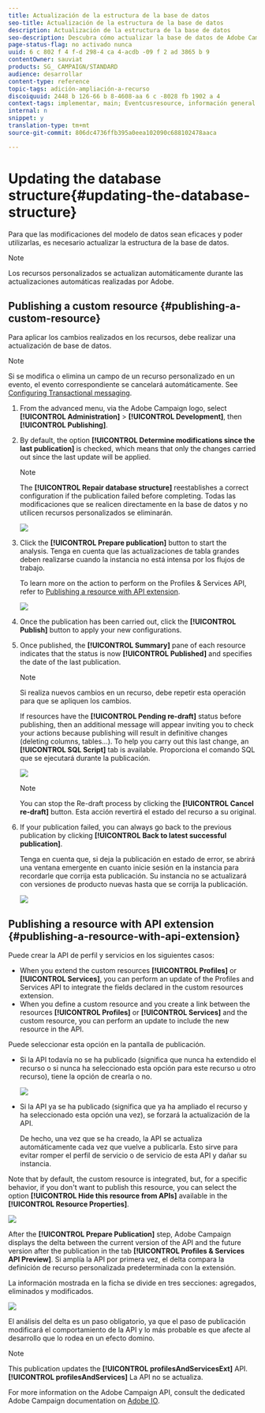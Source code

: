```yaml
---
title: Actualización de la estructura de la base de datos
seo-title: Actualización de la estructura de la base de datos
description: Actualización de la estructura de la base de datos
seo-description: Descubra cómo actualizar la base de datos de Adobe Campaign.
page-status-flag: no activado nunca
uuid: 6 c 802 f 4 f-d 298-4 ca 4-acdb -09 f 2 ad 3865 b 9
contentOwner: sauviat
products: SG_ CAMPAIGN/STANDARD
audience: desarrollar
content-type: reference
topic-tags: adición-ampliación-a-recurso
discoiquuid: 2448 b 126-66 b 8-4608-aa 6 c -8028 fb 1902 a 4
context-tags: implementar, main; Eventcusresource, información general
internal: n
snippet: y
translation-type: tm+mt
source-git-commit: 806dc4736ffb395a0eea102090c688102478aaca

---
```



# Updating the database structure{#updating-the-database-structure}

Para que las modificaciones del modelo de datos sean eficaces y poder utilizarlas, es necesario actualizar la estructura de la base de datos.

>[!NOTE]
>
>Los recursos personalizados se actualizan automáticamente durante las actualizaciones automáticas realizadas por Adobe.

## Publishing a custom resource {#publishing-a-custom-resource}

Para aplicar los cambios realizados en los recursos, debe realizar una actualización de base de datos.

>[!NOTE]
>
>Si se modifica o elimina un campo de un recurso personalizado en un evento, el evento correspondiente se cancelará automáticamente. See [Configuring Transactional messaging](../../administration/using/configuring-transactional-messaging.md).

1. From the advanced menu, via the Adobe Campaign logo, select **[!UICONTROL Administration]** &gt; **[!UICONTROL Development]**, then **[!UICONTROL Publishing]**.
1. By default, the option **[!UICONTROL Determine modifications since the last publication]** is checked, which means that only the changes carried out since the last update will be applied.

   >[!NOTE]
   >
   >The **[!UICONTROL Repair database structure]** reestablishes a correct configuration if the publication failed before completing. Todas las modificaciones que se realicen directamente en la base de datos y no utilicen recursos personalizados se eliminarán.

   ![](assets/schema_extension_12.png)

1. Click the **[!UICONTROL Prepare publication]** button to start the analysis. Tenga en cuenta que las actualizaciones de tabla grandes deben realizarse cuando la instancia no está intensa por los flujos de trabajo.

   To learn more on the action to perform on the Profiles &amp; Services API, refer to [Publishing a resource with API extension](../../developing/using/updating-the-database-structure.md#publishing-a-resource-with-api-extension).

   ![](assets/schema_extension_13.png)

1. Once the publication has been carried out, click the **[!UICONTROL Publish]** button to apply your new configurations.
1. Once published, the **[!UICONTROL Summary]** pane of each resource indicates that the status is now **[!UICONTROL Published]** and specifies the date of the last publication.

   >[!NOTE]
   >
   >Si realiza nuevos cambios en un recurso, debe repetir esta operación para que se apliquen los cambios.

   If resources have the **[!UICONTROL Pending re-draft]** status before publishing, then an additional message will appear inviting you to check your actions because publishing will result in definitive changes (deleting columns, tables...). To help you carry out this last change, an **[!UICONTROL SQL Script]** tab is available. Proporciona el comando SQL que se ejecutará durante la publicación.

   ![](assets/schema_extension_scriptsql.png)

   >[!NOTE]
   >
   >You can stop the Re-draft process by clicking the **[!UICONTROL Cancel re-draft]** button. Esta acción revertirá el estado del recurso a su original.

1. If your publication failed, you can always go back to the previous publication by clicking **[!UICONTROL Back to latest successful publication]**.

   Tenga en cuenta que, si deja la publicación en estado de error, se abrirá una ventana emergente en cuanto inicie sesión en la instancia para recordarle que corrija esta publicación. Su instancia no se actualizará con versiones de producto nuevas hasta que se corrija la publicación.

   ![](assets/schema_extension_31.png)

## Publishing a resource with API extension {#publishing-a-resource-with-api-extension}

Puede crear la API de perfil y servicios en los siguientes casos:

* When you extend the custom resources **[!UICONTROL Profiles]** or **[!UICONTROL Services]**, you can perform an update of the Profiles and Services API to integrate the fields declared in the custom resources extension.
* When you define a custom resource and you create a link between the resources **[!UICONTROL Profiles]** or **[!UICONTROL Services]** and the custom resource, you can perform an update to include the new resource in the API.

Puede seleccionar esta opción en la pantalla de publicación.

* Si la API todavía no se ha publicado (significa que nunca ha extendido el recurso o si nunca ha seleccionado esta opción para este recurso u otro recurso), tiene la opción de crearla o no.

   ![](assets/create-profile-and-services-api.png)

* Si la API ya se ha publicado (significa que ya ha ampliado el recurso y ha seleccionado esta opción una vez), se forzará la actualización de la API.

   De hecho, una vez que se ha creado, la API se actualiza automáticamente cada vez que vuelve a publicarla. Esto sirve para evitar romper el perfil de servicio o de servicio de esta API y dañar su instancia.

Note that by default, the custom resource is integrated, but, for a specific behavior, if you don't want to publish this resource, you can select the option **[!UICONTROL Hide this resource from APIs]** available in the **[!UICONTROL Resource Properties]**.

![](assets/removefromextoption.png)

After the **[!UICONTROL Prepare Publication]** step, Adobe Campaign displays the delta between the current version of the API and the future version after the publication in the tab **[!UICONTROL Profiles & Services API Preview]**. Si amplía la API por primera vez, el delta compara la definición de recurso personalizada predeterminada con la extensión.

La información mostrada en la ficha se divide en tres secciones: agregados, eliminados y modificados.

![](assets/extendpandsapi_diff.png)

El análisis del delta es un paso obligatorio, ya que el paso de publicación modificará el comportamiento de la API y lo más probable es que afecte al desarrollo que lo rodea en un efecto domino.

>[!NOTE]
>
>This publication updates the **[!UICONTROL profilesAndServicesExt]** API. **[!UICONTROL profilesAndServices]** La API no se actualiza.

For more information on the Adobe Campaign API, consult the dedicated Adobe Campaign documentation on [Adobe IO](https://docs.campaign.adobe.com/doc/standard/en/adobeio.html).
